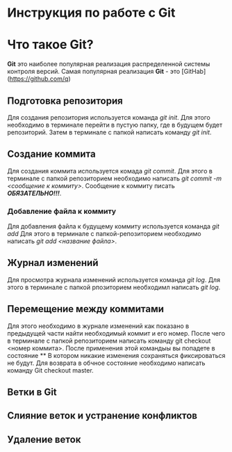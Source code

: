 # Инструкция по работе с Git

# Что такое Git?
**Git** это наиболее популярная реализация распределенной системы контроля версий. Самая популярная реализация **Git** - это [GitHab] (https://github.com/q)

## Подготовка репозитория
Для создания репозитория используется команда *git init*. Для этого необходимо в терминале перейти в пустую папку, где в будущем будет репозиторий. Затем в терминале с папкой написать команду *git init*.

## Создание коммита
Для создания коммита используется комада *git commit*. Для этого в терминале с папкой репозиторием необходимо написать *git commit -m  <сообщение к коммиту>*. Сообщение к коммиту писать ***ОБЯЗАТЕЛЬНО!!!***.

### Добавление файла к коммиту
Для добавления файла к будущему коммиту используется команда *git add* Для этого в терминале с папкой-репозиторием необходимо написать *git add <название файла>*.

## Журнал изменений
Для просмотра журнала изменений используется команда *git log*. Для этого в терминале с папкой рпозиторием необходимл написать *git log*.

## Перемещение между коммитами
Для этого необходимо в журнале изменений как показано в предыдущей части найти необходимый коммит и его номер. После чего в терминале с папкой репозиторием написать команду git checkout <номер коммита>. После применения этой командыы вы попадете в состояние **
В котором никакие изменения сохраняться фиксироваться не будут. Для возврата в обчное состояние необходимо написать команду Git checkout master.

## Ветки в Git

## Слияние веток и устранение конфликтов

## Удаление веток